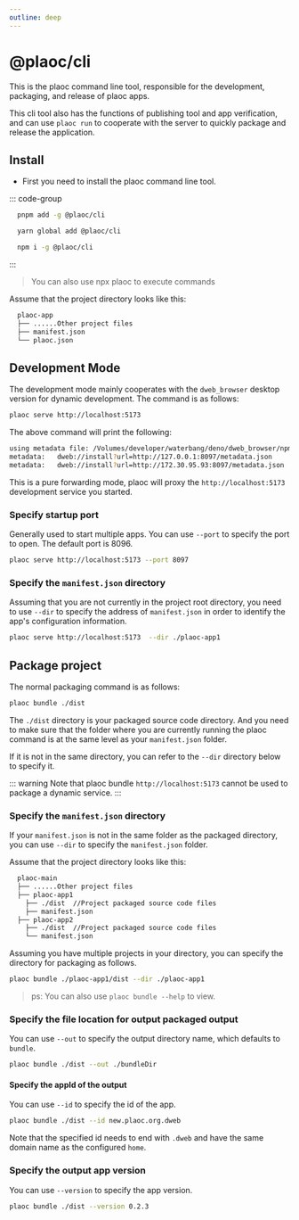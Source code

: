 ```yaml
---
outline: deep
---
```


# @plaoc/cli

<Badges name="@plaoc/cli" />

This is the plaoc command line tool, responsible for the development, packaging, and release of plaoc apps.

This cli tool also has the functions of publishing tool and app verification, and can use `plaoc run` to cooperate with the server to quickly package and release the application.

## Install

- First you need to install the plaoc command line tool.

::: code-group

```bash [PNPM]
  pnpm add -g @plaoc/cli
```

```bash [YARN]
  yarn global add @plaoc/cli
```

```bash [NPM]
  npm i -g @plaoc/cli
```

:::

> You can also use npx plaoc to execute commands

Assume that the project directory looks like this:

```bash
  plaoc-app
  ├── ......Other project files
  ├── manifest.json
  └── plaoc.json
```

## Development Mode

The development mode mainly cooperates with the `dweb_browser` desktop version for dynamic development. The command is as follows:

```bash
plaoc serve http://localhost:5173
```

The above command will print the following:

```bash
using metadata file: /Volumes/developer/waterbang/deno/dweb_browser/npm/@plaoc__examples/html-demo/manifest.json
metadata: 	dweb://install?url=http://127.0.0.1:8097/metadata.json
metadata: 	dweb://install?url=http://172.30.95.93:8097/metadata.json
```

This is a pure forwarding mode, plaoc will proxy the `http://localhost:5173` development service you started.

### Specify startup port

Generally used to start multiple apps. You can use `--port` to specify the port to open. The default port is 8096.

```bash
plaoc serve http://localhost:5173 --port 8097
```

### Specify the `manifest.json` directory

Assuming that you are not currently in the project root directory, you need to use `--dir` to specify the address of `manifest.json` in order to identify the app's configuration information.

```bash
plaoc serve http://localhost:5173  --dir ./plaoc-app1
```

## Package project

The normal packaging command is as follows:

```bash
plaoc bundle ./dist
```

The `./dist` directory is your packaged source code directory. And you need to make sure that the folder where you are currently running the plaoc command is at the same level as your `manifest.json` folder.

If it is not in the same directory, you can refer to the `--dir` directory below to specify it.

::: warning
Note that plaoc bundle `http://localhost:5173` cannot be used to package a dynamic service.
:::

### Specify the `manifest.json` directory

If your `manifest.json` is not in the same folder as the packaged directory, you can use `--dir` to specify the `manifest.json` folder.

Assume that the project directory looks like this:

```bash
  plaoc-main
  ├── ......Other project files
  ├── plaoc-app1
    ├── ./dist  //Project packaged source code files
    ├── manifest.json
  ├── plaoc-app2
    ├── ./dist  //Project packaged source code files
    └── manifest.json
```

Assuming you have multiple projects in your directory, you can specify the directory for packaging as follows.

```bash
plaoc bundle ./plaoc-app1/dist --dir ./plaoc-app1
```

> ps: You can also use `plaoc bundle --help` to view.

### Specify the file location for output packaged output

You can use `--out` to specify the output directory name, which defaults to `bundle`.

```bash
plaoc bundle ./dist --out ./bundleDir
```

#### Specify the appId of the output

You can use `--id` to specify the id of the app.

```bash
plaoc bundle ./dist --id new.plaoc.org.dweb
```

Note that the specified id needs to end with `.dweb` and have the same domain name as the configured `home`.

### Specify the output app version

You can use `--version` to specify the app version.

```bash
plaoc bundle ./dist --version 0.2.3
```
